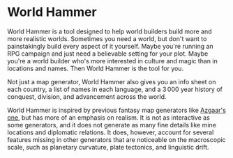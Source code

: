 # World Hammer

World Hammer is a tool designed to help world builders build more and more realistic
worlds. Sometimes you need a world, but don't want to painstakingly build every
aspect of it yourself. Maybe you're running an RPG campaign and just need a
believable setting for your plot. Maybe you're a world builder who's more interested
in culture and magic than in locations and names. Then World Hammer is the tool for
you.

Not just a map generator, World Hammer also gives you an info sheet on each country,
a list of names in each language, and a 3&thinsp;000 year history of conquest,
division, and advancement across the world.

World Hammer is inspired by previous fantasy map generators like
[Azgaar's one](azgaar.github.io/Fastasy-Map-Generator), but has more of an emphasis
on realism. It is not as interactive as some generators, and it does not generate as
many fine details like mine locations and diplomatic relations. It does, however,
account for several features missing in other generators that are noticeable on the
macroscopic scale, such as planetary curvature, plate tectonics, and linguistic
drift.
